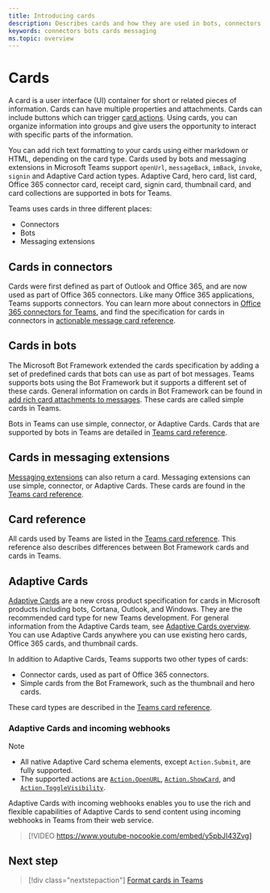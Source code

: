 ```yaml
---
title: Introducing cards
description: Describes cards and how they are used in bots, connectors and messaging extensions
keywords: connectors bots cards messaging
ms.topic: overview
---
```


# Cards

A card is a user interface (UI) container for short or related pieces of information. Cards can have multiple properties and attachments. Cards can include buttons which can trigger [card actions](~/task-modules-and-cards/cards/cards-actions.md). Using cards, you can organize information into groups and give users the opportunity to interact with specific parts of the information.

You can add rich text formatting to your cards using either markdown or HTML, depending on the card type. Cards used by bots and messaging extensions in Microsoft Teams support `openUrl`, `messageBack`, `imBack`, `invoke`, `signin` and Adaptive Card action types. Adaptive Card, hero card, list card, Office 365 connector card, receipt card, signin card, thumbnail card, and card collections are supported in bots for Teams.

Teams uses cards in three different places:

* Connectors
* Bots
* Messaging extensions

## Cards in connectors

Cards were first defined as part of Outlook and Office 365, and are now used as part of Office 365 connectors. Like many Office 365 applications, Teams supports connectors. You can learn more about connectors in [Office 365 connectors for Teams](~/webhooks-and-connectors/what-are-webhooks-and-connectors.md), and find the specification for cards in connectors in [actionable message card reference](/outlook/actionable-messages/card-reference).

## Cards in bots

The Microsoft Bot Framework extended the cards specification by adding a set of predefined cards that bots can use as part of bot messages. Teams supports bots using the Bot Framework but it supports a different set of these cards. General information on cards in Bot Framework can be found in [add rich card attachments to messages](/bot-framework/nodejs/bot-builder-nodejs-send-rich-cards). These cards are called simple cards in Teams.

Bots in Teams can use simple, connector, or Adaptive Cards. Cards that are supported by bots in Teams are detailed in [Teams card reference](~/task-modules-and-cards/cards/cards-reference.md).

## Cards in messaging extensions

[Messaging extensions](~/messaging-extensions/what-are-messaging-extensions.md) can also return a card. Messaging extensions can use simple, connector, or Adaptive Cards. These cards are found in the [Teams card reference](~/task-modules-and-cards/cards/cards-reference.md).

## Card reference

All cards used by Teams are listed in the [Teams card reference](~/task-modules-and-cards/cards/cards-reference.md). This reference also describes differences between Bot Framework cards and cards in Teams.

## Adaptive Cards

[Adaptive Cards](~/task-modules-and-cards/cards/cards-reference.md#adaptive-card) are a new cross product specification for cards in Microsoft products including bots, Cortana, Outlook, and Windows. They are the recommended card type for new Teams development. For general information from the Adaptive Cards team, see [Adaptive Cards overview](/adaptive-cards). You can use Adaptive Cards anywhere you can use existing hero cards, Office 365 cards, and thumbnail cards.

In addition to Adaptive Cards, Teams supports two other types of cards:

* Connector cards, used as part of Office 365 connectors.
* Simple cards from the Bot Framework, such as the thumbnail and hero cards.

These card types are described in the [Teams card reference](~/task-modules-and-cards/cards/cards-reference.md).

### Adaptive Cards and incoming webhooks

> [!NOTE]
> * All native Adaptive Card schema elements, except `Action.Submit`, are fully supported.
> * The supported actions are [`Action.OpenURL`](https://adaptivecards.io/explorer/Action.OpenUrl.html), [`Action.ShowCard`](https://adaptivecards.io/explorer/Action.ShowCard.html), and [`Action.ToggleVisibility`](https://adaptivecards.io/explorer/Action.ToggleVisibility.html).

Adaptive Cards with incoming webhooks enables you to use the rich and flexible capabilities of Adaptive Cards to send content using incoming webhooks in Teams from their web service.

> [!VIDEO https://www.youtube-nocookie.com/embed/y5pbJI43Zvg]

## Next step

> [!div class="nextstepaction"]
> [Format cards in Teams](~/task-modules-and-cards/cards/cards-format.md)

